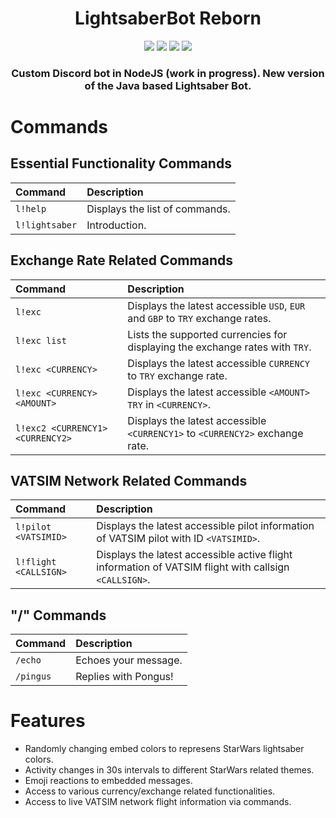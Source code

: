 <div align="center">
<h1>LightsaberBot Reborn</h1>

<img src="https://img.shields.io/github/v/tag/can-aslan/LightsaberBot-Reborn?color=l&label=version">
<img src="https://img.shields.io/github/issues/can-aslan/LightsaberBot-Reborn?label=known%20issues">
<img src="https://img.shields.io/github/commit-activity/w/can-aslan/LightsaberBot-Reborn">
<img src="https://img.shields.io/github/license/can-aslan/LightsaberBot-Reborn">
  
### Custom Discord bot in NodeJS (work in progress). New version of the Java based Lightsaber Bot.
</div>

# Commands
## Essential Functionality Commands
| Command | Description |
| :--- | :--- |
| `l!help` | Displays the list of commands. |
| `l!lightsaber` | Introduction. |

## Exchange Rate Related Commands
| Command | Description |
| :--- | :--- |
| `l!exc` | Displays the latest accessible `USD`, `EUR` and `GBP` to `TRY` exchange rates. |
| `l!exc list` | Lists the supported currencies for displaying the exchange rates with `TRY`. |
| `l!exc <CURRENCY>` | Displays the latest accessible `CURRENCY` to `TRY` exchange rate. |
| `l!exc <CURRENCY> <AMOUNT>` | Displays the latest accessible `<AMOUNT>` `TRY` in `<CURRENCY>`. |
| `l!exc2 <CURRENCY1> <CURRENCY2>` | Displays the latest accessible `<CURRENCY1>` to `<CURRENCY2>` exchange rate. |

## VATSIM Network Related Commands
| Command | Description |
| :--- | :--- |
| `l!pilot <VATSIMID>` | Displays the latest accessible pilot information of VATSIM pilot with ID `<VATSIMID>`. |
| `l!flight <CALLSIGN>` | Displays the latest accessible active flight information of VATSIM flight with callsign `<CALLSIGN>`. |

## "/" Commands
| Command | Description |
| :--- | :--- |
| `/echo` | Echoes your message. |
| `/pingus` | Replies with Pongus! |

# Features
+ Randomly changing embed colors to represens StarWars lightsaber colors.
+ Activity changes in 30s intervals to different StarWars related themes.
+ Emoji reactions to embedded messages.
+ Access to various currency/exchange related functionalities.
+ Access to live VATSIM network flight information via commands.


